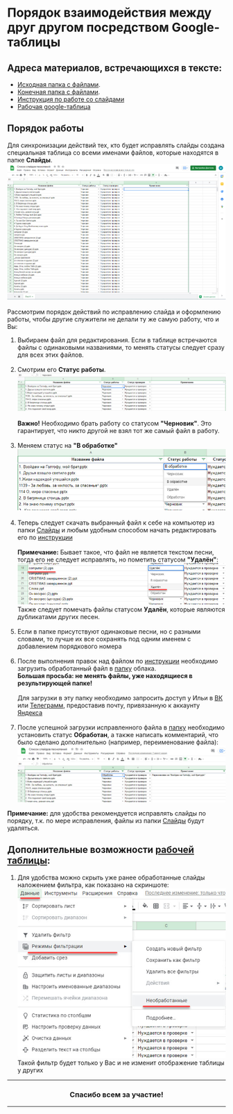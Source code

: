 ﻿# Порядок взаимодействия между друг другом посредством Google-таблицы

## Адреса материалов, встречающихся в тексте:

- [Исходная папка с файлами](https://disk.yandex.ru/d/bHBqkWu96JfheQ).
- [Конечная папка с файлами](https://disk.yandex.ru/d/ReiOkqfXS3DXiw).
- [Инструкция по работе со слайдами](./slide_editing.md)
- [Рабочая google-таблица](https://docs.google.com/spreadsheets/d/1X98t5UnKPlcsj7Vc_KmZmoFBhndB0eH32p9lJVMdum4/edit#gid=0)

## Порядок работы

Для синхронизации действий тех, кто будет исправлять слайды создана специальная таблица со всеми именами файлов, которые
находятся в папке **Слайды**.
![g-table_view](./imgs/g-table_view.jpg)
<br /><br />
Рассмотрим порядок действий по исправлению слайда и оформлению работы, чтобы другие служители не делали ту же самую
работу, что и Вы:

1. Выбираем файл для редактирования. Если в таблице встречаются файлы с одинаковыми названиями, то менять статусы
   следует сразу для всех этих файлов.
   <br /><br />
0. Смотрим его **Статус работы**.
   <br />
   ![g-table_work_state](./imgs/g-table_work_state.jpg)
   <br /><br />
   **Важно!** Необходимо брать работу со статусом **"Черновик"**. Это гарантирует, что никто другой не взял тот же самый
   файл в работу.
   <br /><br />
0. Меняем статус на **"В обработке"**
   <br />
   ![g-table_set_state.jpg](./imgs/g-table_set_state.jpg)
   <br /><br />
0. Теперь следует скачать выбранный файл к себе на компьютер из папки
   [Слайды](https://disk.yandex.ru/d/bHBqkWu96JfheQ)
   и любым удобным способом начать редактировать его по [инструкции](./slide_editing.md)
   <br /><br />
   **Примечание:** Бывает такое, что файл не является текстом песни, тогда его не следует исправлять, но пометить
   статусом **"Удалён"**:
   <br />
   ![g-table_set_state_del](./imgs/g-table_set_state_del.jpg)
   <br />
   Также следует помечать файлы статусом **Удалён**, которые являются дубликатами других песен.
   <br /><br />
0. Если в папке присутствуют одинаковые песни, но с разными словами, то лучше их все сохранять под одним именем с
   добавлением порядкового номера
   <br /><br />
0. После выполнения правок над файлом по [инструкции](./slide_editing.md)
   необходимо загрузить обработанный файл в [папку](https://disk.yandex.ru/d/ReiOkqfXS3DXiw) облака.
   <br />
   **Большая просьба: не менять файлы, уже находящиеся в результирующей папке!**
   <br /><br />
   Для загрузки в эту папку необходимо запросить доступ у Ильи в [ВК](https://vk.com/kuboork)
   или [Телеграмм](https://t.me/kuboork), предоставив почту, привязанную к аккаунту [Яндекса](https://yandex.ru)
   <br /><br />
0. После успешной загрузки исправленного файла в [папку](https://disk.yandex.ru/d/ReiOkqfXS3DXiw)
   необходимо установить статус **Обработан**, а также написать комментарий, что было сделано дополнительно (например,
   переименование файла):
   <br />
   ![g-table_set_state_done](./imgs/g-table_set_state_done.jpg)

**Примечание:** для удобства рекомендуется исправлять слайды по порядку, т.к. по мере исправления, файлы из
папки [Слайды](https://disk.yandex.ru/d/bHBqkWu96JfheQ) будут удаляться.

## Дополнительные возможности [рабочей таблицы](https://docs.google.com/spreadsheets/d/1X98t5UnKPlcsj7Vc_KmZmoFBhndB0eH32p9lJVMdum4/edit#gid=0):

1. Для удобства можно скрыть уже ранее обработанные слайды наложением фильтра, как показано на скриншоте:<br />
   ![g-table_filter](./imgs/g-table_filter.jpg)
   <br />
   Такой фильтр будет только у Вас и не изменит отображение таблицы у других

---

### <center>Спасибо всем за участие!</center>

---